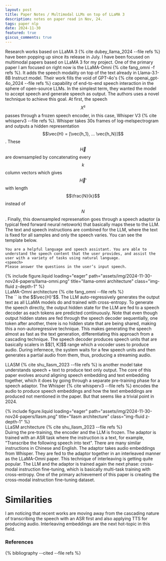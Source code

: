 ```yaml
---
layout: post
title: Paper Notes / Multimodal LLMs on top of LLaMA 3
description: notes on paper read in Nov, 24.
tags: paper nlp
date: 2024-11-30
featured: true
giscus_comments: true
---
```


Research works based on LLaMA 3 {% cite dubey_llama_2024 --file refs %} have been popping up since its release in July.
I have been focused on multimodal papers based on LLaMA 3 for my project.
One of the primary paper I am focused on right now is the LLaMA-Omni {% cite fang_omni -f refs %}.
It adds the speech modality on top of the text already in Llama-3.1-8B Instruct model.
Their work fills the void of GPT-4o's {% cite openai_gpt-4o_2024 --file refs %} capability of end-to-end speech interaction in the sphere of open-source LLMs.
In the simplest term, they wanted the model to accept speech and generate speech as output.
The authors uses a novel technique to achieve this goal.
At first, the speech $$X^s$$ passes through a frozen speech encoder, in this case, Whisper V3 {% cite whisperv3 --file refs %}.
Whisper takes 30s frames of log-melspectrogram and outputs a hidden representation $$\vec{H} = [\vec{h_1}, … \vec{h_N}]$$. 
These $$\vec{H}$$ are downsampled by concatenating every $$k$$ column vectors which gives $$\vec{H}'$$ with length $$\frac{N}{k}$$ instead of $$N$$.
Finally, this downsampled represenation goes through a speech adaptor (a typical feed forward neural netowork) that basically maps these to the LLM. 
The text and speech instructions are combined for the LLM, where the text is fixed for all samples and only the speech varies.
You can see the template below.
```
You are a helpful language and speech assistant. You are able to understand the speech content that the user provides, and assist the user with a variety of tasks using natural language.
<speech>
Please answer the questions in the user’s input speech.
```
<div class="row">
    <div class="col-sm mt-3 mt-md-0">
        {% include figure.liquid loading="eager" path="assets/img/2024-11-30-nov24-papers/llama-omni.png" title="llama-omni architecture" class="img-fluid z-depth-1" %}
    </div>
</div>
<div class="caption">
    LLaMA-Omni architecture {% cite fang_omni  --file refs %}
</div>
The `<speech>` is the $$\vec{H}'$$.
The LLM auto-regressively generates the output text as all LLaMA models do and trained with cross-entropy.
To generate the speech directly, the output hidden state for the LLM are fed to a speech decoder as each tokens are predicted continuously.
Note that even though output hidden states are fed through the speech decoder sequentially, one token after another, there is no hidden state that are being shared, making this a non-autoregressive technique.
This makes generating the speech almost as fast as the text generation, differentiating this approach from a cascading technique.
The speech decoder produces speech units that are basically scalers in $$[1, K]$$ range which a vocoder uses to produce audio.
During infernece, the system waits for a few speech units and then generates a partial audio from them, thus, producing a streaming audio.

LLASM {% cite shu_llasm_2023 --file refs %} is another model take understands speech + text to produce text only output.
The core of this paper evolves around aligning speech embedding and text embedding together, which it does by going through a separate pre-training phase for a speech adaptor.
The Whisper {% cite whisperv3 --file refs %} encodes the audio to produce speech embeddings and how the text embeddings are produced not mentioned in the paper.
But that seems like a trivial point in 2024.
<div class="row">
    <div class="col-sm mt-3 mt-md-0">
        {% include figure.liquid loading="eager" path="assets/img/2024-11-30-nov24-papers/llasm.png" title="llasm architecture" class="img-fluid z-depth-1" %}
    </div>
</div>
<div class="caption">
    LLaSM architecture {% cite shu_llasm_2023 --file refs %}
</div>
Duirng the pre-training, the encoder and the LLM is frozen. 
The adaptor is trained with an ASR task where the instruction is a text, for example, "Transcribe the following speech into text".
There are many similar instructions in Chinese and English.
The adaptor takes audio embeddings from Whisper.
They are fed to the adaptor together in an interleaved manner as the LLaMA-Omni paper.
This technique of interleaving is getting quite popular.
The LLM and the adaptor is trained again the next phase: cross-modal instruction fine-tuning, which is basically multi-task training with cross-entropy.
One of the primary achievement of this paper is creating the cross-modal instruction fine-tuning dataset.

# Similarities
I am noticing that recent works are moving away from the cascading nature of transcribing the speech with an ASR first and also applying TTS for producing audio. Interleaving embeddings are the next hot-topic in this field.


### References
<div class="publications">
{% bibliography --cited --file refs %}

